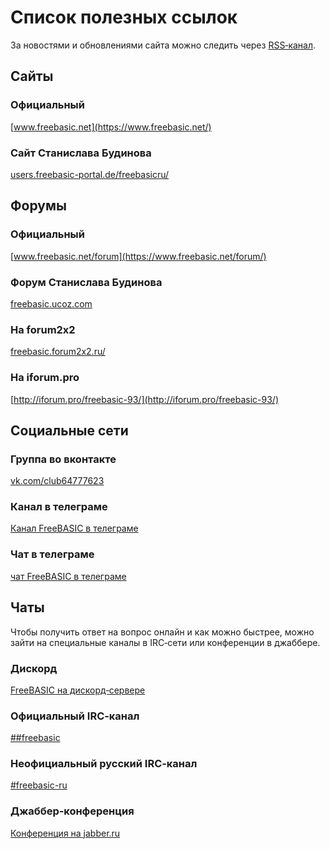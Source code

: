 ﻿# Список полезных ссылок

За новостями и обновлениями сайта можно следить через [RSS‐канал](/rss.rss).


## Сайты

### Официальный

[www.freebasic.net](https://www.freebasic.net/)

### Сайт Станислава Будинова

[users.freebasic-portal.de/freebasicru/](https://users.freebasic-portal.de/freebasicru/)


## Форумы

### Официальный

[www.freebasic.net/forum](https://www.freebasic.net/forum/)

### Форум Станислава Будинова

[freebasic.ucoz.com](http://freebasic.ucoz.com/)

### На forum2x2

[freebasic.forum2x2.ru/](https://freebasic.forum2x2.ru/forum)

### На iforum.pro

[http://iforum.pro/freebasic-93/](http://iforum.pro/freebasic-93/)


## Социальные сети

### Группа во вконтакте

[vk.com/club64777623](https://vk.com/club64777623)

### Канал в телеграме

[Канал FreeBASIC в телеграме](https://t.me/freebasicru)

### Чат в телеграме

[чат FreeBASIC в телеграме](https://t.me/joinchat/AS6-GRCUXS8OgEw3tJnHQg)


## Чаты

Чтобы получить ответ на вопрос онлайн и как можно быстрее, можно зайти на специальные каналы в IRC‐сети или конференции в джаббере.

### Дискорд

[FreeBASIC на дискорд‐сервере](https://discord.gg/286rSdK)

### Официальный IRC‐канал

[##freebasic](irc:chat.freenode.net/#freebasic)

### Неофициальный русский IRC‐канал

[#freebasic-ru](irc:chat.freenode.net/#freebasic-ru)

### Джаббер‐конференция

[Конференция на jabber.ru](xmpp:freebasic@conference.jabber.ru)
